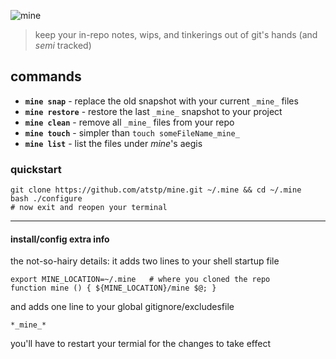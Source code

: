 ![mine](http://atstp.github.io/mine/mine_logo.svg?v2)

> keep your in-repo notes, wips, and tinkerings out of git's hands (and _semi_ tracked)

## commands

  * **`mine snap`** - replace the old snapshot with your current `_mine_` files
  * **`mine restore`** - restore the last `_mine_` snapshot to your project
  * **`mine clean`** - remove all `_mine_` files from your repo
  * **`mine touch`** - simpler than `touch someFileName_mine_`
  * **`mine list`** - list the files under _mine_'s aegis

### quickstart

    git clone https://github.com/atstp/mine.git ~/.mine && cd ~/.mine
    bash ./configure
    # now exit and reopen your terminal

--------------------------------------------------------------------------------

#### install/config extra info

the not-so-hairy details: it adds two lines to your shell startup file

    export MINE_LOCATION=~/.mine   # where you cloned the repo
    function mine () { ${MINE_LOCATION}/mine $@; }

and adds one line to your global gitignore/excludesfile

    *_mine_*


you'll have to restart your termial for the changes to take effect

